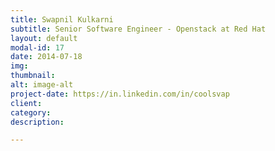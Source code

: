 ```yaml
---
title: Swapnil Kulkarni
subtitle: Senior Software Engineer - Openstack at Red Hat
layout: default
modal-id: 17
date: 2014-07-18
img: 
thumbnail: 
alt: image-alt
project-date: https://in.linkedin.com/in/coolsvap
client: 
category: 
description: 

---
```

